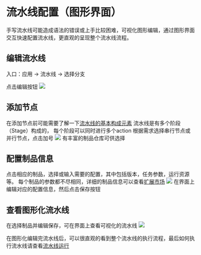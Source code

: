 # 流水线配置（图形界面）

手写流水线可能造成语法的错误或上手比较困难，可视化图形编辑，通过图形界面交互快速配置流水线，更直观的呈现整个流水线流程。

## 编辑流水线
入口：应用 -> 流水线 -> 选择分支

点击编辑按钮
![](//terminus-paas.oss-cn-hangzhou.aliyuncs.com/paas-doc/2021/07/31/b931ed8a-5f99-4116-8173-bf8aba93c9bf.png)

## 添加节点
在添加节点前可能需要了解一下[流水线的基本构成元素](https://docs.erda.cloud/1.1/manual/deploy/pipeline.html#%E5%A6%82%E4%BD%95%E7%BC%96%E5%86%99-pipeline-yml-%E6%96%87%E4%BB%B6)
流水线是有多个阶段（Stage）构成的， 每个阶段可以同时进行多个action
根据需求选择串行节点或并行节点，点击加号
![](//terminus-paas.oss-cn-hangzhou.aliyuncs.com/paas-doc/2021/07/31/4d6c1597-5bd6-4d18-91d3-36fc23f0baa5.png)
有丰富的制品仓库可供选择

## 配置制品信息
点击相应的制品，选择或输入需要的配置，其中包括版本，任务参数，运行资源等。
每个制品的参数都不尽相同，详细的制品信息可以查看[扩展市场](https://www.erda.cloud/market/pipeline)
![](//terminus-paas.oss-cn-hangzhou.aliyuncs.com/paas-doc/2021/07/31/d1364ef0-64c3-4450-af06-771a2a19132c.png)
在界面上编辑对应的配置信息，然后点击保存按钮

## 查看图形化流水线
在选择制品并编辑保存，可在界面上查看可视化的流水线
![](//terminus-paas.oss-cn-hangzhou.aliyuncs.com/paas-doc/2021/07/31/28009e9f-557d-4a06-b4b8-56daeb6c6777.png)

在图形化编辑完流水线后，可以很直观的看到整个流水线的执行流程，最后如何执行流水线请查看[流水线运行](https://docs.erda.cloud/1.1/manual/dop/guides/cicd-pipeline/pipeline-yml-graph)